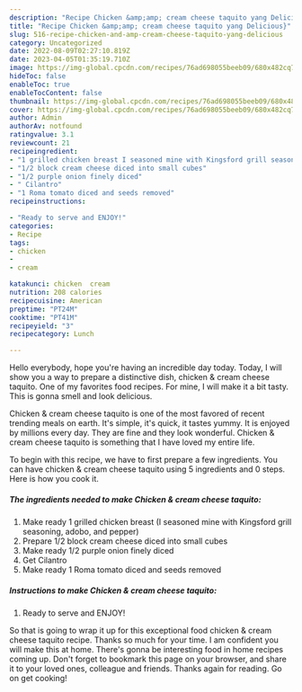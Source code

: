 ```yaml
---
description: "Recipe Chicken &amp;amp; cream cheese taquito yang Delicious}"
title: "Recipe Chicken &amp;amp; cream cheese taquito yang Delicious}"
slug: 516-recipe-chicken-and-amp-cream-cheese-taquito-yang-delicious
category: Uncategorized
date: 2022-08-09T02:27:10.819Z
date: 2023-04-05T01:35:19.710Z
image: https://img-global.cpcdn.com/recipes/76ad698055beeb09/680x482cq70/chicken-cream-cheese-taquito-recipe-main-photo.jpg
hideToc: false
enableToc: true
enableTocContent: false
thumbnail: https://img-global.cpcdn.com/recipes/76ad698055beeb09/680x482cq70/chicken-cream-cheese-taquito-recipe-main-photo.jpg
cover: https://img-global.cpcdn.com/recipes/76ad698055beeb09/680x482cq70/chicken-cream-cheese-taquito-recipe-main-photo.jpg
author: Admin
authorAv: notfound
ratingvalue: 3.1
reviewcount: 21
recipeingredient:
- "1 grilled chicken breast I seasoned mine with Kingsford grill seasoning adobo and pepper"
- "1/2 block cream cheese diced into small cubes"
- "1/2 purple onion finely diced"
- " Cilantro"
- "1 Roma tomato diced and seeds removed"
recipeinstructions:

- "Ready to serve and ENJOY!"
categories:
- Recipe
tags:
- chicken
- 
- cream

katakunci: chicken  cream 
nutrition: 208 calories
recipecuisine: American
preptime: "PT24M"
cooktime: "PT41M"
recipeyield: "3"
recipecategory: Lunch

---
```



Hello everybody, hope you're having an incredible day today. Today, I will show you a way to prepare a distinctive dish, chicken &amp; cream cheese taquito. One of my favorites food recipes. For mine, I will make it a bit tasty. This is gonna smell and look delicious.

Chicken &amp; cream cheese taquito is one of the most favored of recent trending meals on earth. It's simple, it's quick, it tastes yummy. It is enjoyed by millions every day. They are fine and they look wonderful. Chicken &amp; cream cheese taquito is something that I have loved my entire life.




To begin with this recipe, we have to first prepare a few ingredients. You can have chicken &amp; cream cheese taquito using 5 ingredients and 0 steps. Here is how you cook it.

<!--inarticleads1-->

##### The ingredients needed to make Chicken &amp; cream cheese taquito:

1. Make ready 1 grilled chicken breast (I seasoned mine with Kingsford grill seasoning, adobo, and pepper)
1. Prepare 1/2 block cream cheese diced into small cubes
1. Make ready 1/2 purple onion finely diced
1. Get  Cilantro
1. Make ready 1 Roma tomato diced and seeds removed




<!--inarticleads2-->

##### Instructions to make Chicken &amp; cream cheese taquito:


1. Ready to serve and ENJOY!



So that is going to wrap it up for this exceptional food chicken &amp; cream cheese taquito recipe. Thanks so much for your time. I am confident you will make this at home. There's gonna be interesting food in home recipes coming up. Don't forget to bookmark this page on your browser, and share it to your loved ones, colleague and friends. Thanks again for reading. Go on get cooking!
